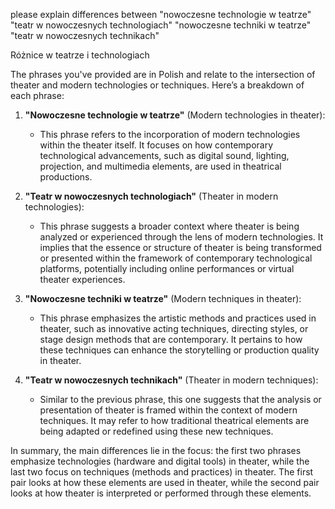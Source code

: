 please explain differences between "nowoczesne technologie w teatrze" "teatr w nowoczesnych technologiach" "nowoczesne techniki w teatrze" "teatr w nowoczesnych technikach"

Różnice w teatrze i technologiach

The phrases you've provided are in Polish and relate to the intersection of theater and modern technologies or techniques. Here’s a breakdown of each phrase:

1. **"Nowoczesne technologie w teatrze"** (Modern technologies in theater):
   - This phrase refers to the incorporation of modern technologies within the theater itself. It focuses on how contemporary technological advancements, such as digital sound, lighting, projection, and multimedia elements, are used in theatrical productions.

2. **"Teatr w nowoczesnych technologiach"** (Theater in modern technologies):
   - This phrase suggests a broader context where theater is being analyzed or experienced through the lens of modern technologies. It implies that the essence or structure of theater is being transformed or presented within the framework of contemporary technological platforms, potentially including online performances or virtual theater experiences.

3. **"Nowoczesne techniki w teatrze"** (Modern techniques in theater):
   - This phrase emphasizes the artistic methods and practices used in theater, such as innovative acting techniques, directing styles, or stage design methods that are contemporary. It pertains to how these techniques can enhance the storytelling or production quality in theater.

4. **"Teatr w nowoczesnych technikach"** (Theater in modern techniques):
   - Similar to the previous phrase, this one suggests that the analysis or presentation of theater is framed within the context of modern techniques. It may refer to how traditional theatrical elements are being adapted or redefined using these new techniques.

In summary, the main differences lie in the focus: the first two phrases emphasize technologies (hardware and digital tools) in theater, while the last two focus on techniques (methods and practices) in theater. The first pair looks at how these elements are used in theater, while the second pair looks at how theater is interpreted or performed through these elements.
